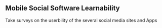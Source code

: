 ## Mobile Social Software Learnability

Take surveys on the userbility of the several social media sites and Apps
